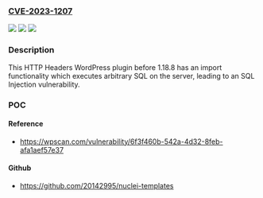 ### [CVE-2023-1207](https://cve.mitre.org/cgi-bin/cvename.cgi?name=CVE-2023-1207)
![](https://img.shields.io/static/v1?label=Product&message=HTTP%20Headers&color=blue)
![](https://img.shields.io/static/v1?label=Version&message=0%3C%201.18.8%20&color=brighgreen)
![](https://img.shields.io/static/v1?label=Vulnerability&message=CWE-89%20SQL%20Injection&color=brighgreen)

### Description

This HTTP Headers WordPress plugin before 1.18.8 has an import functionality which executes arbitrary SQL on the server, leading to an SQL Injection vulnerability.

### POC

#### Reference
- https://wpscan.com/vulnerability/6f3f460b-542a-4d32-8feb-afa1aef57e37

#### Github
- https://github.com/20142995/nuclei-templates

